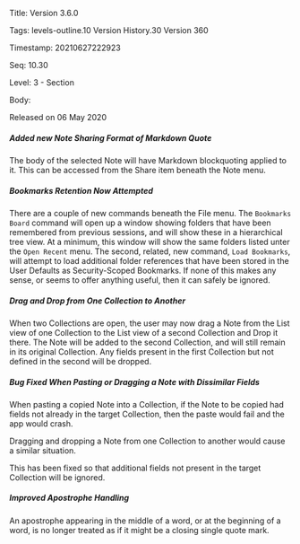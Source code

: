 Title:  Version 3.6.0

Tags:   levels-outline.10 Version History.30 Version 360

Timestamp: 20210627222923

Seq:    10.30

Level:  3 - Section

Body: 

Released on 06 May 2020
 
##### Added new Note Sharing Format of Markdown Quote

The body of the selected Note will have Markdown blockquoting applied to it. This can be accessed from the Share item beneath the Note menu. 

 
##### Bookmarks Retention Now Attempted

There are a couple of new commands beneath the File menu. The `Bookmarks Board` command will open up a window showing folders that have been remembered from previous sessions, and will show these in a hierarchical tree view. At a minimum, this window will show the same folders listed unter the `Open Recent` menu. The second, related, new command, `Load Bookmarks`, will attempt to load additional folder references that have been stored in the User Defaults as Security-Scoped Bookmarks. If none of this makes any sense, or seems to offer anything useful, then it can safely be ignored. 

 
##### Drag and Drop from One Collection to Another

When two Collections are open, the user may now drag a Note from the List view of one Collection to the List view of a second Collection and Drop it there. The Note will be added to the second Collection, and will still remain in its original Collection. Any fields present in the first Collection but not defined in the second will be dropped. 

 
##### Bug Fixed When Pasting or Dragging a Note with Dissimilar Fields

When pasting a copied Note into a Collection, if the Note to be copied had fields not already in the target Collection, then the paste would fail and the app would crash. 

Dragging and dropping a Note from one Collection to another would cause a similar situation. 

This has been fixed so that additional fields not present in the target Collection will be ignored.
 
##### Improved Apostrophe Handling

An apostrophe appearing in the middle of a word, or at the beginning of a word, is no longer treated as if it might be a closing single quote mark.
